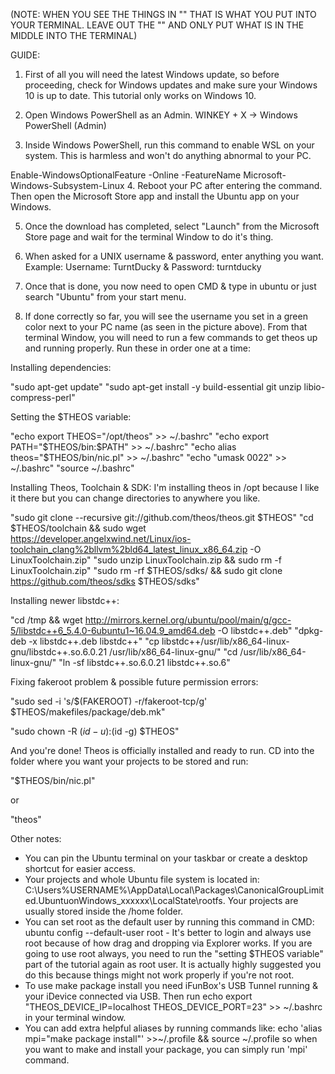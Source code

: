 (NOTE: WHEN YOU SEE THE THINGS IN "" THAT IS WHAT YOU PUT INTO YOUR TERMINAL. LEAVE OUT THE "" AND ONLY PUT WHAT IS IN THE MIDDLE INTO THE TERMINAL)

GUIDE:

1. First of all you will need the latest Windows update, so before proceeding, check for Windows updates and make sure your Windows 10 is up to date. This tutorial only works on Windows 10.

2. Open Windows PowerShell as an Admin. WINKEY + X -> Windows PowerShell (Admin)

3. Inside Windows PowerShell, run this command to enable WSL on your system. This is harmless and won't do anything abnormal to your PC.

Enable-WindowsOptionalFeature -Online -FeatureName Microsoft-Windows-Subsystem-Linux
4. Reboot your PC after entering the command. Then open the Microsoft Store app and install the Ubuntu app on your Windows.

5. Once the download has completed, select "Launch" from the Microsoft Store page and wait for the terminal Window to do it's thing.

6. When asked for a UNIX username & password, enter anything you want. Example: Username: TurntDucky & Password: turntducky

7. Once that is done, you now need to open CMD & type in ubuntu or just search "Ubuntu" from your start menu.

8. If done correctly so far, you will see the username you set in a green color next to your PC name (as seen in the picture above). From that terminal Window, you will need to run a few commands to get theos up and running properly. Run these in order one at a time:

Installing dependencies:

"sudo apt-get update"
"sudo apt-get install -y build-essential git unzip libio-compress-perl"

Setting the $THEOS variable:

"echo export THEOS="/opt/theos" >> ~/.bashrc"
"echo export PATH="\$THEOS/bin:\$PATH" >> ~/.bashrc"
"echo alias theos="\$THEOS/bin/nic.pl" >> ~/.bashrc"
"echo "umask 0022" >> ~/.bashrc"
"source ~/.bashrc"

Installing Theos, Toolchain & SDK:
I'm installing theos in /opt because I like it there but you can change directories to anywhere you like.

"sudo git clone --recursive git://github.com/theos/theos.git $THEOS"
"cd $THEOS/toolchain && sudo wget https://developer.angelxwind.net/Linux/ios-toolchain_clang%2bllvm%2bld64_latest_linux_x86_64.zip -O LinuxToolchain.zip"
"sudo unzip LinuxToolchain.zip && sudo rm -f LinuxToolchain.zip"
"sudo rm -rf $THEOS/sdks/ && sudo git clone https://github.com/theos/sdks $THEOS/sdks"
 

Installing newer libstdc++:

"cd /tmp && wget http://mirrors.kernel.org/ubuntu/pool/main/g/gcc-5/libstdc++6_5.4.0-6ubuntu1~16.04.9_amd64.deb -O libstdc++.deb"
"dpkg-deb -x libstdc++.deb libstdc++"
"cp libstdc++/usr/lib/x86_64-linux-gnu/libstdc++.so.6.0.21 /usr/lib/x86_64-linux-gnu/"
"cd /usr/lib/x86_64-linux-gnu/"
"ln -sf libstdc++.so.6.0.21 libstdc++.so.6"

Fixing fakeroot problem & possible future permission errors:

"sudo sed -i 's/\$(FAKEROOT) -r/fakeroot-tcp/g'  $THEOS/makefiles/package/deb.mk"

"sudo chown -R $(id -u):$(id -g) $THEOS"
 

And you're done! Theos is officially installed and ready to run. CD into the folder where you want your projects to be stored and run:

"$THEOS/bin/nic.pl"

or

"theos"
 

Other notes:
- You can pin the Ubuntu terminal on your taskbar or create a desktop shortcut for easier access.
- Your projects and whole Ubuntu file system is located in: C:\Users\%USERNAME%\AppData\Local\Packages\CanonicalGroupLimited.UbuntuonWindows_xxxxxx\LocalState\rootfs. Your projects are usually stored inside the /home folder.
- You can set root as the default user by running this command in CMD: ubuntu config --default-user root - It's better to login and always use root because of how drag and dropping via Explorer works. If you are going to use root always, you need to run the "setting $THEOS variable" part of the tutorial again as root user. It is actually highly suggested you do this because things might not work properly if you're not root.
- To use make package install you need iFunBox's USB Tunnel running & your iDevice connected via USB. Then run echo export "THEOS_DEVICE_IP=localhost THEOS_DEVICE_PORT=23" >> ~/.bashrc in your terminal window.
- You can add extra helpful aliases by running commands like: echo 'alias mpi="make package install"' >>~/.profile && source ~/.profile so when you want to make and install your package, you can simply run 'mpi' command.
